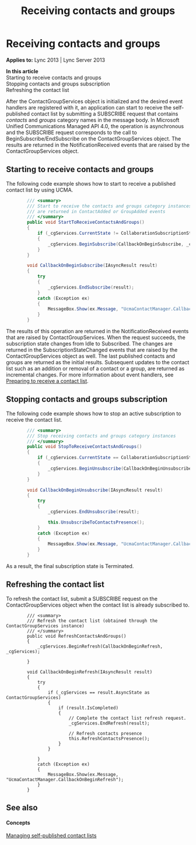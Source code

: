 ﻿---
title: Receiving contacts and groups
TOCTitle: Receiving contacts and groups
ms:assetid: 1d00013d-08a9-4e35-95ec-28fcc1270291
ms:mtpsurl: https://msdn.microsoft.com/en-us/library/Dn454633(v=office.15)
ms:contentKeyID: 57093011
ms.date: 07/24/2014
mtps_version: v=office.15
dev_langs:
- csharp
---

# Receiving contacts and groups


**Applies to:** Lync 2013 | Lync Server 2013

**In this article**  
Starting to receive contacts and groups  
Stopping contacts and groups subscription  
Refreshing the contact list  

After the ContactGroupServices object is initialized and the desired event handlers are registered with it, an application can start to receive the self-published contact list by submitting a SUBSCRIBE request that contains *contacts* and *groups* category names in the message body. In Microsoft Unified Communications Managed API 4.0, the operation is asynchronous and the SUBSCRIBE request corresponds to the call to BeginSubscribe/EndSubscribe on the ContactGroupServices object. The results are returned in the NotificationReceived events that are raised by the ContactGroupServices object.

## Starting to receive contacts and groups

The following code example shows how to start to receive a published contact list by using UCMA.

``` csharp
        /// <summary>
        /// Start to receive the contacts and groups category instances. The results 
        /// are returned in ContactAdded or GroupAdded events
        /// </summary>
        public void StartToReceiveContactsAndGroups()
        {
            if (_cgServices.CurrentState != CollaborationSubscriptionState.Subscribed)
            {
                _cgServices.BeginSubscribe(CallbackOnBeginSubscribe, _cgServices);
            }
        }

        void CallbackOnBeginSubscribe(IAsyncResult result)
        {
            try
            {
                _cgServices.EndSubscribe(result);
            }
            catch (Exception ex)
            {
                MessageBox.Show(ex.Message, "UcmaContactManager.CallbackOnBeginSubscribe");
            }
        }
```

The results of this operation are returned in the NotificationReceived events that are raised by ContactGroupServices. When the request succeeds, the subscription state changes from Idle to Subscribed. The changes are returned in the SubscriptionStateChanged events that are raised by the ContactGroupServices object as well. The last published contacts and groups are returned as the initial results. Subsequent updates to the contact list such as an addition or removal of a contact or a group, are returned as incremental changes. For more information about event handlers, see [Preparing to receive a contact list](preparing-to-receive-a-contact-list.md).

## Stopping contacts and groups subscription

The following code example shows how to stop an active subscription to receive the contact list.

``` csharp
        /// <summary>
        /// Stop receiving contacts and groups category instances
        /// </summary>
        public void StopToReceiveContactsAndGroups()
        {
            if (_cgServices.CurrentState == CollaborationSubscriptionState.Subscribed)
            {
                _cgServices.BeginUnsubscribe(CallbackOnBeginUnsubscribe, _cgServices);
            }           
        }

        void CallbackOnBeginUnsubscribe(IAsyncResult result)
        {
            try
            {
                _cgServices.EndUnsubscribe(result);

                this.UnsubscribeToContactsPresence();
            }
            catch (Exception ex)
            {
                MessageBox.Show(ex.Message, "UcmaContactManager.CallbackOnBeginUnsubscribe");
            }
        }
```

As a result, the final subscription state is Terminated.

## Refreshing the contact list

To refresh the contact list, submit a SUBSCRIBE request on the ContactGroupServices object when the contact list is already subscribed to.

``` 
        /// <summary>
        /// Refresh the contact list (obtained through the ContactGroupServices instance)
        /// </summary>
        public void RefreshContactsAndGroups()
        {
            _cgServices.BeginRefresh(CallbackOnBeginRefresh, _cgServices);

        }

        void CallbackOnBeginRefresh(IAsyncResult result)
        {
            try
            {
                if (_cgServices == result.AsyncState as ContactGroupServices)
                {
                    if (result.IsCompleted)
                    {
                        // Complete the contact list refresh request.
                        _cgServices.EndRefresh(result);

                        // Refresh contacts presence
                        this.RefreshContactsPresence();
                    }
                }

            }
            catch (Exception ex)
            {
                MessageBox.Show(ex.Message, "UcmaContactManager.CallbackOnBeginRefresh");
            }
        }

```

## See also

#### Concepts

[Managing self-published contact lists](managing-self-published-contact-lists.md)

